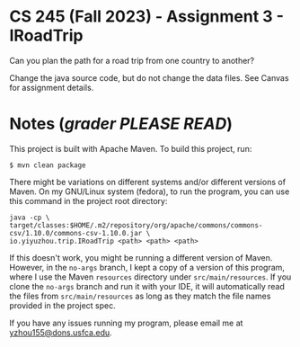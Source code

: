# CS 245 (Fall 2023) - Assignment 3 - IRoadTrip

Can you plan the path for a road trip from one country to another?

Change the java source code, but do not change the data files. See Canvas for assignment details.

# Notes (*grader PLEASE READ*)

This project is built with Apache Maven. To build this project, run:

``` shell
$ mvn clean package
```

There might be variations on different systems and/or different
versions of Maven. On my GNU/Linux system (fedora), to run the
program, you can use this command in the project root directory:

```shell
java -cp \
target/classes:$HOME/.m2/repository/org/apache/commons/commons-csv/1.10.0/commons-csv-1.10.0.jar \
io.yiyuzhou.trip.IRoadTrip <path> <path> <path>
```

If this doesn't work, you might be running a different version of
Maven. However, in the `no-args` branch, I kept a copy of a version of
this program, where I use the Maven `resources` directory under
`src/main/resources`. If you clone the `no-args` branch and run it
with your IDE, it will automatically read the files from
`src/main/resources` as long as they match the file names provided in
the project spec.

If you have any issues running my program, please email me at
<yzhou155@dons.usfca.edu>.
